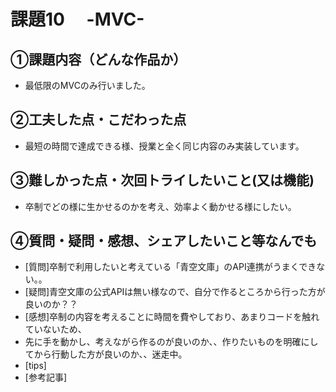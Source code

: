 # 課題10　 -MVC-

## ①課題内容（どんな作品か）
- 最低限のMVCのみ行いました。

## ②工夫した点・こだわった点
- 最短の時間で達成できる様、授業と全く同じ内容のみ実装しています。

## ③難しかった点・次回トライしたいこと(又は機能)
- 卒制でどの様に生かせるのかを考え、効率よく動かせる様にしたい。

## ④質問・疑問・感想、シェアしたいこと等なんでも
- [質問]卒制で利用したいと考えている「青空文庫」のAPI連携がうまくできない。。
- [疑問]青空文庫の公式APIは無い様なので、自分で作るところから行った方が良いのか？？
- [感想]卒制の内容を考えることに時間を費やしており、あまりコードを触れていないため、
- 先に手を動かし、考えながら作るのが良いのか、、作りたいものを明確にしてから行動した方が良いのか、、迷走中。
- [tips]
- [参考記事]
